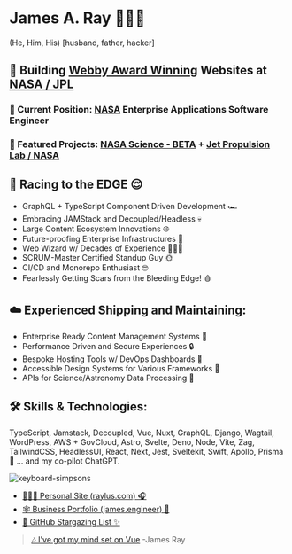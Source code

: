# James A. Ray 👨‍💻🐐
(He, Him, His) [husband, father, hacker]

## 🚀 Building [Webby Award Winning](https://winners.webbyawards.com/2023/websites-and-mobile-sites/general-websites-and-mobile-sites/science/249075/nasas-jet-propulsion-laboratory-website) Websites at [**NASA / JPL**](https://www.jpl.nasa.gov)

### 💼 Current Position: [NASA](https://beta.nasa.gov/) Enterprise Applications Software Engineer
### 🌟 Featured Projects: [NASA Science - BETA](https://beta.science.nasa.gov/) + [Jet Propulsion Lab / NASA](https://jpl.nasa.gov/)

## 🌟 Racing to the EDGE 😌
- GraphQL + TypeScript Component Driven Development 🏎️
- Embracing JAMStack and Decoupled/Headless 💀
- Large Content Ecosystem Innovations 🌐
- Future-proofing Enterprise Infrastructures 🔮
- Web Wizard w/ Decades of Experience 🧙🏻‍♂️
- SCRUM-Master Certified Standup Guy 🌞
- CI/CD and Monorepo Enthusiast 🤓
- Fearlessly Getting Scars from the Bleeding Edge! 🩸

## ☁️ Experienced Shipping and Maintaining:
- Enterprise Ready Content Management Systems 🧠
- Performance Driven and Secure Experiences 🔒
- Bespoke Hosting Tools w/ DevOps Dashboards 🚨
- Accessible Design Systems for Various Frameworks 🦮
- APIs for Science/Astronomy Data Processing 📡

## 🛠️ Skills & Technologies:
TypeScript, Jamstack, Decoupled, Vue, Nuxt, GraphQL, Django, Wagtail, WordPress, AWS + GovCloud, Astro, Svelte, Deno, Node, Vite, Zag, TailwindCSS, HeadlessUI, React, Next, Jest, Sveltekit, Swift, Apollo, Prisma 🤖 ... and my co-pilot ChatGPT.

![keyboard-simpsons](https://user-images.githubusercontent.com/1471894/180178352-1720e97a-1f98-401c-947e-d9dab25ef4f3.gif)

- [👨🏻‍🎤 Personal Site (raylus.com) 🎧](https://www.raylus.com)
- [🕸 Business Portfolio (james.engineer) 💍](https://www.james.engineer)
- [🌠 GitHub Stargazing List ✨](https://github.com/jamesray?tab=stars)

> [🎶 I've got my mind set on Vue](https://www.youtube.com/watch?v=k68Fob0QA_k)
> -James Ray
